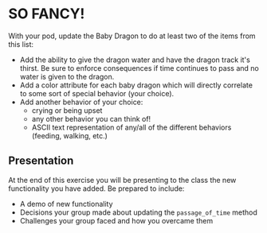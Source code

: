 # SO FANCY!
With your pod, update the Baby Dragon to do at least two of the items from this list:

+ Add the ability to give the dragon water and have the dragon track it's thirst. Be sure to enforce consequences if time continues to pass and no water is given to the dragon.  
+ Add a color attribute for each baby dragon which will directly correlate to some sort of special behavior (your choice).  
+ Add another behavior of your choice:   
	+ crying or being upset  
	+ any other behavior you can think of!  
	+ ASCII text representation of any/all of the different behaviors (feeding, walking, etc.)  

## Presentation
At the end of this exercise you will be presenting to the class the new functionality you have added. Be prepared to include:  
+ A demo of new functionality  
+ Decisions your group made about updating the `passage_of_time` method  
+ Challenges your group faced and how you overcame them

